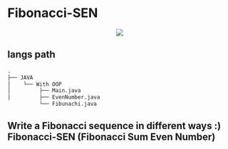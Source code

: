 # Fibonacci-SEN

<div align="center" width="50">
<img src="https://upload.wikimedia.org/wikipedia/commons/7/7a/FibonacciRabbit.svg">
  </div>

## langs path
```python
.
├── JAVA
│    └── With OOP
│         ├── Main.java
│         ├── EvenNumber.java
          └── Fibunachi.java

```
  
## Write a Fibonacci sequence in different ways :) Fibonacci-SEN (Fibonacci Sum Even Number)

